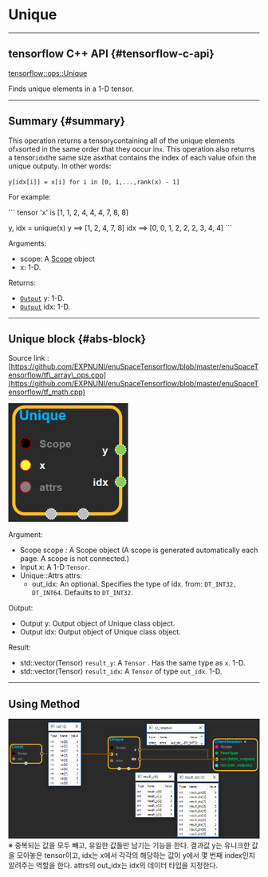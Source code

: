 # Unique

---

## tensorflow C++ API {#tensorflow-c-api}

[tensorflow::ops::Unique](https://www.tensorflow.org/api_docs/cc/class/tensorflow/ops/unique.html)

Finds unique elements in a 1-D tensor.

---

## Summary {#summary}

This operation returns a tensor`y`containing all of the unique elements of`x`sorted in the same order that they occur in`x`. This operation also returns a tensor`idx`the same size as`x`that contains the index of each value of`x`in the unique output`y`. In other words:

`y[idx[i]] = x[i] for i in [0, 1,...,rank(x) - 1]`

For example:

\`\`\` tensor 'x' is \[1, 1, 2, 4, 4, 4, 7, 8, 8\]

y, idx = unique\(x\) y ==&gt; \[1, 2, 4, 7, 8\] idx ==&gt; \[0, 0, 1, 2, 2, 2, 3, 4, 4\] \`\`\`

Arguments:

* scope: A [Scope](https://www.tensorflow.org/api_docs/cc/class/tensorflow/scope.html#classtensorflow_1_1_scope) object
* x: 1-D.

Returns:

* [`Output`](https://www.tensorflow.org/api_docs/cc/class/tensorflow/output.html#classtensorflow_1_1_output) y: 1-D.
* [`Output`](https://www.tensorflow.org/api_docs/cc/class/tensorflow/output.html#classtensorflow_1_1_output) idx: 1-D.

---

## Unique block {#abs-block}

Source link :[https://github.com/EXPNUNI/enuSpaceTensorflow/blob/master/enuSpaceTensorflow/tf\_array\_ops.cpp](https://github.com/EXPNUNI/enuSpaceTensorflow/blob/master/enuSpaceTensorflow/tf_math.cpp)

![](/assets/array_ops/unique1.png)

Argument:

* Scope scope : A Scope object \(A scope is generated automatically each page. A scope is not connected.\)
* Input x: A 1-D `Tensor`.
* Unique::Attrs attrs:
  * out\_idx: An optional. Specifies the type of idx. from: `DT_INT32, DT_INT64`. Defaults to `DT_INT32`.

Output:

* Output y: Output object of Unique class object.
* Output idx: Output object of Unique class object.

Result:

* std::vector\(Tensor\) `result_y`: A `Tensor` . Has the same type as `x`. 1-D.
* std::vector\(Tensor\) `result_idx`: A `Tensor` of type `out_idx`. 1-D.

---

## Using Method

![](/assets/array_ops/unique2.png)  
※ 중복되는 값을 모두 빼고, 유일한 값들만 남기는 기능을 한다. 결과값 y는 유니크한 값을 모아놓은 tensor이고, idx는 x에서 각각의 해당하는 값이 y에서 몇 번째 index인지 알려주는 역할을 한다. attrs의 out\_idx는 idx의 데이터 타입을 지정한다.


